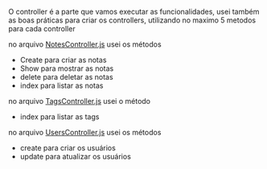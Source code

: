 O  controller é a parte que vamos executar as funcionalidades, usei também as boas práticas para criar os controllers, utilizando no maximo 5 metodos para cada controller

no arquivo [NotesController.js](./src/controllers/NotesController.js) usei os métodos

- Create para criar as notas
- Show para mostrar as notas
- delete para deletar as notas
- index para listar as notas

no arquivo [TagsController.js](./src/controllers/TagsController.js) usei o método

- index para listar as tags

no arquivo [UsersController.js](./src/controllers/UsersController.js) usei os métodos

- create para criar os usuários
- update para atualizar os usuários

